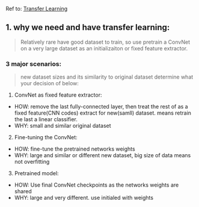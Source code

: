 Ref to: [Transfer Learning](http://cs231n.github.io/transfer-learning/#tf)

## 1. why we need and have transfer learning:
> Relatively rare have good dataset to train, so use pretrain a ConvNet on a very large dataset as an initializaiton or fixed feature extractor.


### 3 major scenarios:
> new dataset sizes and its similarity to original dataset determine what your decision of below:

1. ConvNet as fixed feature extractor:   
- HOW: remove the last fully-connected layer, then treat the rest of as a fixed feature(CNN codes) extract for new(samll) dataset. means retrain the last a linear classifier.
- WHY: small and similar original dataset

2.  Fine-tuning the ConvNet:
- HOW: fine-tune the pretrained networks weights
- WHY: large and similar or different new dataset, big size of data means not overfitting

3. Pretrained model:
- HOW: Use final ConvNet checkpoints as the networks weights are shared
- WHY: large and very different.  use initialed with weights
